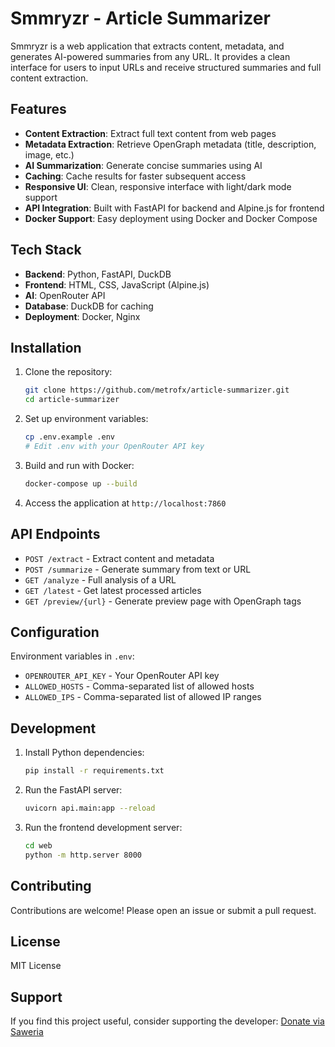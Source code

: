 # Smmryzr - Article Summarizer

Smmryzr is a web application that extracts content, metadata, and generates AI-powered summaries from any URL. It provides a clean interface for users to input URLs and receive structured summaries and full content extraction.

## Features

- **Content Extraction**: Extract full text content from web pages
- **Metadata Extraction**: Retrieve OpenGraph metadata (title, description, image, etc.)
- **AI Summarization**: Generate concise summaries using AI
- **Caching**: Cache results for faster subsequent access
- **Responsive UI**: Clean, responsive interface with light/dark mode support
- **API Integration**: Built with FastAPI for backend and Alpine.js for frontend
- **Docker Support**: Easy deployment using Docker and Docker Compose

## Tech Stack

- **Backend**: Python, FastAPI, DuckDB
- **Frontend**: HTML, CSS, JavaScript (Alpine.js)
- **AI**: OpenRouter API
- **Database**: DuckDB for caching
- **Deployment**: Docker, Nginx

## Installation

1. Clone the repository:
   ```bash
   git clone https://github.com/metrofx/article-summarizer.git
   cd article-summarizer
   ```

2. Set up environment variables:
   ```bash
   cp .env.example .env
   # Edit .env with your OpenRouter API key
   ```

3. Build and run with Docker:
   ```bash
   docker-compose up --build
   ```

4. Access the application at `http://localhost:7860`

## API Endpoints

- `POST /extract` - Extract content and metadata
- `POST /summarize` - Generate summary from text or URL
- `GET /analyze` - Full analysis of a URL
- `GET /latest` - Get latest processed articles
- `GET /preview/{url}` - Generate preview page with OpenGraph tags

## Configuration

Environment variables in `.env`:

- `OPENROUTER_API_KEY` - Your OpenRouter API key
- `ALLOWED_HOSTS` - Comma-separated list of allowed hosts
- `ALLOWED_IPS` - Comma-separated list of allowed IP ranges

## Development

1. Install Python dependencies:
   ```bash
   pip install -r requirements.txt
   ```

2. Run the FastAPI server:
   ```bash
   uvicorn api.main:app --reload
   ```

3. Run the frontend development server:
   ```bash
   cd web
   python -m http.server 8000
   ```

## Contributing

Contributions are welcome! Please open an issue or submit a pull request.

## License

MIT License

## Support

If you find this project useful, consider supporting the developer:
[Donate via Saweria](https://saweria.co/xfortem)
